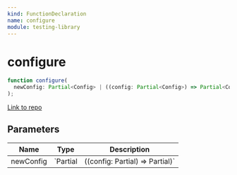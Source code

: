 ```yaml
---
kind: FunctionDeclaration
name: configure
module: testing-library
---
```


# configure

```ts
function configure(
  newConfig: Partial<Config> | ((config: Partial<Config>) => Partial<Config>)
);
```

[Link to repo](https://github.com/testing-library/angular-testing-library/blob/master/projects/testing-library/src/lib/config.ts#L8-L20)

## Parameters

| Name      | Type             | Description                                     |
| --------- | ---------------- | ----------------------------------------------- |
| newConfig | `Partial<Config> | ((config: Partial<Config>) => Partial<Config>)` |  |
